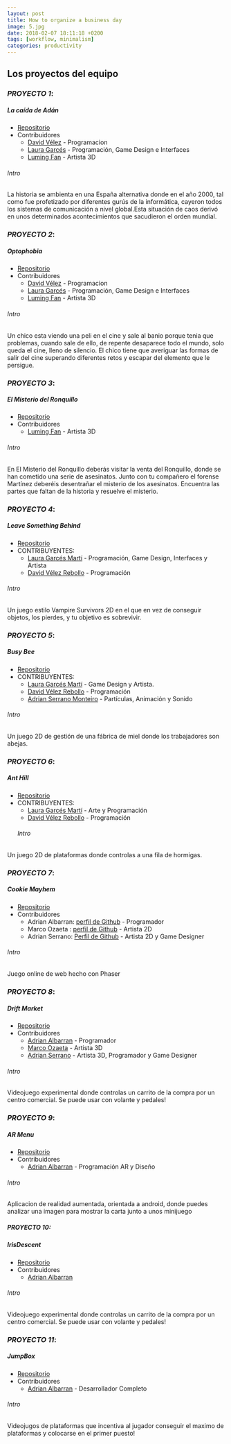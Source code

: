 ```yaml
---
layout: post
title: How to organize a business day
image: 5.jpg
date: 2018-02-07 18:11:18 +0200
tags: [workflow, minimalism]
categories: productivity
---
```

## Los proyectos del equipo 

### *PROYECTO 1*: 
##### La caída de Adán
- [Repositorio](https://github.com/PabloCondeLopez/La-caida-de-ADAN)
- Contribuidores 
  - [David Vélez](https://github.com/DavidVelezRebollo) - Programacion
  - [Laura Garcés](https://github.com/IceHummingBird) - Programación, Game Design e Interfaces
  - [Luming Fan](https://github.com/daniever6) - Artista 3D
###### Intro
La historia se ambienta en una España alternativa donde en el año 2000, tal como fue profetizado por diferentes gurús de la informática, cayeron todos los sistemas de comunicación a nivel global.Esta situación de caos derivó en unos determinados acontecimientos que sacudieron el orden mundial.

### *PROYECTO 2*: 
##### Optophobia
- [Repositorio](https://github.com/PabloCondeLopez/Optophobia) 
- Contribuidores 
  - [David Vélez](https://github.com/DavidVelezRebollo) - Programacion
  - [Laura Garcés](https://github.com/IceHummingBird) - Programación, Game Design e Interfaces
  - [Luming Fan](https://github.com/daniever6) - Artista 3D
###### Intro
Un chico esta viendo una peli en el cine y sale al banio porque tenia que problemas, cuando sale de ello, de repente desaparece todo el mundo, solo queda el cine, lleno de silencio. El chico tiene que averiguar las formas de salir del cine superando diferentes retos y escapar del elemento que le persigue.
  
### *PROYECTO 3*: 
##### El Misterio del Ronquillo
- [Repositorio](https://github.com/Moromon/Gamegen-Game-Jam)
- Contribuidores 
	- [Luming Fan](https://github.com/daniever6) - Artista 3D
###### Intro
En El Misterio del Ronquillo deberás visitar la venta del Ronquillo, donde se han cometido una serie de asesinatos. Junto con tu compañero el  forense Martínez deberéis desentrañar el misterio de los asesinatos. Encuentra las partes que faltan de la historia y resuelve el misterio.

### *PROYECTO 4*: 
##### Leave Something Behind
- [Repositorio](https://github.com/DavidVelezRebollo/Leave-Something-Behind-v2)
- CONTRIBUYENTES:
  - [Laura Garcés Martí](https://github.com/IceHummingBird) - Programación, Game Design, Interfaces y Artista
  - [David Vélez Rebollo](https://github.com/DavidVelezRebollo) - Programación
###### Intro
Un juego estilo Vampire Survivors 2D en el que en vez de conseguir objetos, los pierdes, y tu objetivo es sobrevivir.

### *PROYECTO 5*: 
##### Busy Bee
- [Repositorio](https://github.com/DavidVelezRebollo/Busy-Bee)
- CONTRIBUYENTES:
  - [Laura Garcés Martí](https://github.com/IceHummingBird) - Game Design y Artista.
  - [David Vélez Rebollo](https://github.com/DavidVelezRebollo) - Programación
  - [Adrian Serrano Monteiro](https://github.com/PinguinoTocho) - Partículas, Animación y Sonido
###### Intro
Un juego 2D de gestión de una fábrica de miel donde los trabajadores son abejas.

### *PROYECTO 6*: 
##### Ant Hill
- [Repositorio](https://github.com/DavidVelezRebollo/Game-Jam-2)
- CONTRIBUYENTES:
  - [Laura Garcés Martí](https://github.com/IceHummingBird) - Arte y Programación
  - [David Vélez Rebollo](https://github.com/DavidVelezRebollo) - Programación
  ###### Intro
Un juego 2D de plataformas donde controlas a una fila de hormigas.


### *PROYECTO 7*: 
##### Cookie Mayhem
- [Repositorio](https://github.com/AdrianAlbarran/CookieMayhem-JuegosEnRed)
- Contribuidores
  - Adrian Albarran: [perfil de Github](https://github.com/AdrianAlbarran) - Programador
  - Marco Ozaeta : [perfil de Github](https://github.com/Marcooza) - Artista 2D
  - Adrian Serrano: [Perfil de Github](https://github.com/PinguinoTocho) - Artista 2D y Game Designer
###### Intro
Juego online de web hecho con Phaser
 
### *PROYECTO 8*: 
##### Drift Market
- [Repositorio](https://github.com/AdrianAlbarran/Drift-Market-Interaccion-Persona-Maquina)
- Contribuidores 
  - [Adrian Albarran](https://github.com/AdrianAlbarran) - Programador
  - [Marco Ozaeta](https://github.com/Marcooza) - Artista 3D
  - [Adrian Serrano](https://github.com/PinguinoTocho) - Artista 3D, Programador y Game Designer
###### Intro
Videojuego experimental donde controlas un carrito de la compra por un centro comercial. Se puede usar con volante y pedales!

### *PROYECTO 9*: 
##### AR Menu
- [Repositorio](https://github.com/AdrianAlbarran/AR_MENU)
- Contribuidores 
  - [Adrian Albarran](https://github.com/AdrianAlbarran) - Programación AR y Diseño 
###### Intro 
Aplicacion de realidad aumentada, orientada a android, donde puedes analizar una imagen para mostrar la carta junto a unos minijuego
 
##### *PROYECTO 10*: 
##### IrisDescent
- [Repositorio](https://github.com/AdrianAlbarran/Ing-de-videojuegos-)
- Contribuidores 
  - [Adrian Albarran](https://github.com/AdrianAlbarran)
###### Intro
Videojuego experimental donde controlas un carrito de la compra por un centro comercial. Se puede usar con volante y pedales!
### *PROYECTO 11*: 
##### JumpBox
- [Repositorio](https://play.google.com/store/apps/details?id=com.Adriansito.JumpBox)
- Contribuidores 
  - [Adrian Albarran](https://github.com/PinguinoTocho) - Desarrollador Completo
###### Intro
Videojugos de plataformas que incentiva al jugador conseguir el maximo de plataformas y colocarse en el primer puesto!






